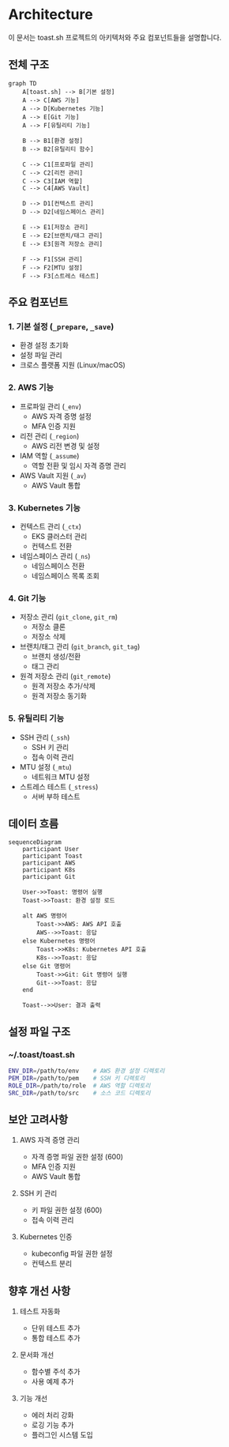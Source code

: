 # Architecture

이 문서는 toast.sh 프로젝트의 아키텍처와 주요 컴포넌트들을 설명합니다.

## 전체 구조

```mermaid
graph TD
    A[toast.sh] --> B[기본 설정]
    A --> C[AWS 기능]
    A --> D[Kubernetes 기능]
    A --> E[Git 기능]
    A --> F[유틸리티 기능]

    B --> B1[환경 설정]
    B --> B2[유틸리티 함수]

    C --> C1[프로파일 관리]
    C --> C2[리전 관리]
    C --> C3[IAM 역할]
    C --> C4[AWS Vault]

    D --> D1[컨텍스트 관리]
    D --> D2[네임스페이스 관리]

    E --> E1[저장소 관리]
    E --> E2[브랜치/태그 관리]
    E --> E3[원격 저장소 관리]

    F --> F1[SSH 관리]
    F --> F2[MTU 설정]
    F --> F3[스트레스 테스트]
```

## 주요 컴포넌트

### 1. 기본 설정 (`_prepare`, `_save`)
- 환경 설정 초기화
- 설정 파일 관리
- 크로스 플랫폼 지원 (Linux/macOS)

### 2. AWS 기능
- 프로파일 관리 (`_env`)
  * AWS 자격 증명 설정
  * MFA 인증 지원
- 리전 관리 (`_region`)
  * AWS 리전 변경 및 설정
- IAM 역할 (`_assume`)
  * 역할 전환 및 임시 자격 증명 관리
- AWS Vault 지원 (`_av`)
  * AWS Vault 통합

### 3. Kubernetes 기능
- 컨텍스트 관리 (`_ctx`)
  * EKS 클러스터 관리
  * 컨텍스트 전환
- 네임스페이스 관리 (`_ns`)
  * 네임스페이스 전환
  * 네임스페이스 목록 조회

### 4. Git 기능
- 저장소 관리 (`git_clone`, `git_rm`)
  * 저장소 클론
  * 저장소 삭제
- 브랜치/태그 관리 (`git_branch`, `git_tag`)
  * 브랜치 생성/전환
  * 태그 관리
- 원격 저장소 관리 (`git_remote`)
  * 원격 저장소 추가/삭제
  * 원격 저장소 동기화

### 5. 유틸리티 기능
- SSH 관리 (`_ssh`)
  * SSH 키 관리
  * 접속 이력 관리
- MTU 설정 (`_mtu`)
  * 네트워크 MTU 설정
- 스트레스 테스트 (`_stress`)
  * 서버 부하 테스트

## 데이터 흐름

```mermaid
sequenceDiagram
    participant User
    participant Toast
    participant AWS
    participant K8s
    participant Git

    User->>Toast: 명령어 실행
    Toast->>Toast: 환경 설정 로드

    alt AWS 명령어
        Toast->>AWS: AWS API 호출
        AWS-->>Toast: 응답
    else Kubernetes 명령어
        Toast->>K8s: Kubernetes API 호출
        K8s-->>Toast: 응답
    else Git 명령어
        Toast->>Git: Git 명령어 실행
        Git-->>Toast: 응답
    end

    Toast-->>User: 결과 출력
```

## 설정 파일 구조

### ~/.toast/toast.sh
```bash
ENV_DIR=/path/to/env    # AWS 환경 설정 디렉토리
PEM_DIR=/path/to/pem    # SSH 키 디렉토리
ROLE_DIR=/path/to/role  # AWS 역할 디렉토리
SRC_DIR=/path/to/src    # 소스 코드 디렉토리
```

## 보안 고려사항

1. AWS 자격 증명 관리
   - 자격 증명 파일 권한 설정 (600)
   - MFA 인증 지원
   - AWS Vault 통합

2. SSH 키 관리
   - 키 파일 권한 설정 (600)
   - 접속 이력 관리

3. Kubernetes 인증
   - kubeconfig 파일 권한 설정
   - 컨텍스트 분리

## 향후 개선 사항

1. 테스트 자동화
   - 단위 테스트 추가
   - 통합 테스트 추가

2. 문서화 개선
   - 함수별 주석 추가
   - 사용 예제 추가

3. 기능 개선
   - 에러 처리 강화
   - 로깅 기능 추가
   - 플러그인 시스템 도입
